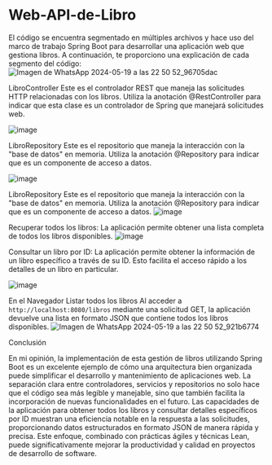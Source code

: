 # Web-API-de-Libro
El código se encuentra segmentado en múltiples archivos y hace uso del marco de trabajo Spring Boot para desarrollar una aplicación web que gestiona libros. A continuación, te proporciono una explicación de cada segmento del código:
![Imagen de WhatsApp 2024-05-19 a las 22 50 52_96705dac](https://github.com/Rogeribar/Web-API-de-Libro/assets/147789686/62b87274-1e83-40b0-a333-3dde7d336f48)

LibroController
Este es el controlador REST que maneja las solicitudes HTTP relacionadas con los libros. Utiliza la anotación @RestController para indicar que esta clase es un controlador de Spring que manejará solicitudes web.

![image](https://github.com/Rogeribar/Web-API-de-Libro/assets/147789686/eb9dff0f-5174-438a-881b-3dd7d1cdd6b2)

LibroRepository
Este es el repositorio que maneja la interacción con la "base de datos" en memoria. Utiliza la anotación @Repository para indicar que es un componente de acceso a datos.

![image](https://github.com/Rogeribar/Web-API-de-Libro/assets/147789686/ed24e641-13b8-4838-856b-87e0ff826e78)

LibroRepository
Este es el repositorio que maneja la interacción con la "base de datos" en memoria. Utiliza la anotación @Repository para indicar que es un componente de acceso a datos.
![image](https://github.com/Rogeribar/Web-API-de-Libro/assets/147789686/fa919bf7-5078-4dda-af5f-26e3d7eac08c)

Recuperar todos los libros: La aplicación permite obtener una lista completa de todos los libros disponibles.
![image](https://github.com/Rogeribar/Web-API-de-Libro/assets/147789686/ed42851e-e305-455f-a88b-91fe154ec5d9)

Consultar un libro por ID: La aplicación permite obtener la información de un libro específico a través de su ID. Esto facilita el acceso rápido a los detalles de un libro en particular.

![image](https://github.com/Rogeribar/Web-API-de-Libro/assets/147789686/211dbb5e-1219-4b39-bb62-c55a8543c667)

En el Navegador
Listar todos los libros
Al acceder a `http://localhost:8080/libros` mediante una solicitud GET, la aplicación devuelve una lista en formato JSON que contiene todos los libros disponibles.
![Imagen de WhatsApp 2024-05-19 a las 22 50 52_921b6774](https://github.com/Rogeribar/Web-API-de-Libro/assets/147789686/703f5a77-7685-4dc0-a081-c27aa9286a94)

Conclusión

En mi opinión, la implementación de esta gestión de libros utilizando Spring Boot es un excelente ejemplo de cómo una arquitectura bien organizada puede simplificar el desarrollo y mantenimiento de aplicaciones web. La separación clara entre controladores, servicios y repositorios no solo hace que el código sea más legible y manejable, sino que también facilita la incorporación de nuevas funcionalidades en el futuro. Las capacidades de la aplicación para obtener todos los libros y consultar detalles específicos por ID muestran una eficiencia notable en la respuesta a las solicitudes, proporcionando datos estructurados en formato JSON de manera rápida y precisa. Este enfoque, combinado con prácticas ágiles y técnicas Lean, puede significativamente mejorar la productividad y calidad en proyectos de desarrollo de software.
